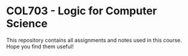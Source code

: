 # COL703 - Logic for Computer Science

This repository contains all assignments and notes used in this course. Hope you find them useful!
